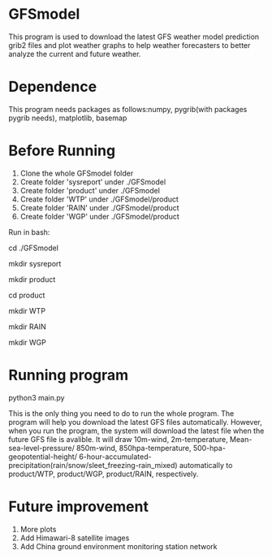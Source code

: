 # GFSmodel
This program is used to download the latest GFS weather model prediction grib2 files and plot weather graphs to help weather forecasters to better analyze the current and future weather.

# Dependence
This program needs packages as follows:numpy, pygrib(with packages pygrib needs), matplotlib, basemap

# Before Running
1. Clone the whole GFSmodel folder
2. Create folder 'sysreport' under ./GFSmodel
3. Create folder 'product' under ./GFSmodel
4. Create folder 'WTP' under ./GFSmodel/product
5. Create folder 'RAIN' under ./GFSmodel/product
6. Create folder 'WGP' under ./GFSmodel/product

Run in bash:

cd ./GFSmodel

mkdir sysreport

mkdir product

cd product

mkdir WTP

mkdir RAIN

mkdir WGP

# Running program
python3 main.py

This is the only thing you need to do to run the whole program. The program will help you download the latest GFS files automatically. However, when you run the program, the system will download the latest file when the future GFS file is avalible. It will draw 10m-wind, 2m-temperature, Mean-sea-level-pressure/ 850m-wind, 850hpa-temperature, 500-hpa-geopotential-height/ 6-hour-accumulated-precipitation(rain/snow/sleet_freezing-rain_mixed) automatically to product/WTP, product/WGP, product/RAIN, respectively.

# Future improvement
1. More plots
2. Add Himawari-8 satellite images
3. Add China ground environment monitoring station network
